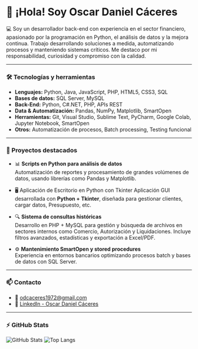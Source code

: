 
# 👋 ¡Hola! Soy Oscar Daniel Cáceres

💻 Soy un desarrollador back-end con experiencia en el sector financiero, apasionado por la programación en Python, el análisis de datos y la mejora continua. Trabajo desarrollando soluciones a medida, automatizando procesos y manteniendo sistemas críticos. Me destaco por mi responsabilidad, curiosidad y compromiso con la calidad.

---

### 🛠️ Tecnologías y herramientas

- **Lenguajes:** Python, Java, JavaScript, PHP, HTML5, CSS3, SQL
- **Bases de datos:** SQL Server, MySQL
- **Back-End:** Python, C#.NET, PHP, APIs REST
- **Data & Automatización:** Pandas, NumPy, Matplotlib, SmartOpen
- **Herramientas:** Git, Visual Studio, Sublime Text, PyCharm, Google Colab, Jupyter Notebook, SmartOpen
- **Otros:** Automatización de procesos, Batch processing, Testing funcional

---

### 📌 Proyectos destacados

- 📊 **Scripts en Python para análisis de datos**  
  Automatización de reportes y procesamiento de grandes volúmenes de datos, usando librerías como Pandas y Matplotlib.

- 🖥️ Aplicación de Escritorio en Python con Tkinter
  Aplicación GUI desarrollada con **Python + Tkinter**, diseñada para gestionar clientes, cargar datos, Presupuesto, etc.

- 🔍 **Sistema de consultas históricas**  
  Desarrollo en PHP + MySQL para gestión y búsqueda de archivos en sectores internos como Comercio, Autorización y Liquidaciones. Incluye filtros avanzados, estadísticas y exportación a Excel/PDF.

- ⚙️ **Mantenimiento SmartOpen y stored procedures**  
  Experiencia en entornos bancarios optimizando procesos batch y bases de datos con SQL Server.

---

### 📫 Contacto

- 📧 [odcaceres1972@gmail.com](mailto:odcaceres1972@gmail.com)
- 💼 [LinkedIn - Oscar Daniel Cáceres](https://www.linkedin.com/in/oscardanielcaceres95b95771/)

---

### ⚡ GitHub Stats

![GitHub Stats](https://github-readme-stats.vercel.app/api?username=csodcaceres&show_icons=true&theme=default)
![Top Langs](https://github-readme-stats.vercel.app/api/top-langs/?username=csodcaceres&layout=compact)
